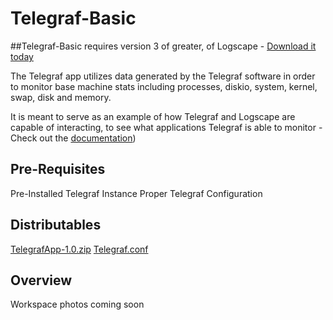 # Telegraf-Basic
##Telegraf-Basic requires version 3 of greater, of Logscape - [Download it today](https://logscape.com/get.html)

The Telegraf app utilizes data generated by the Telegraf software in order to monitor base machine stats including processes, diskio, system, kernel, swap, disk and memory.

It is meant to serve as an example of how Telegraf and Logscape are capable of interacting, to see what applications Telegraf is able to monitor - Check out the [documentation](https://docs.influxdata.com/telegraf/))

## Pre-Requisites

Pre-Installed Telegraf Instance
Proper Telegraf Configuration

## Distributables

[TelegrafApp-1.0.zip]("")
[Telegraf.conf]("")

## Overview

Workspace photos coming soon

